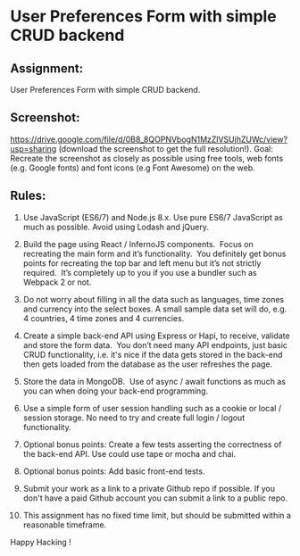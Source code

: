 # User Preferences Form with simple CRUD backend

## Assignment:
User Preferences Form with simple CRUD backend.

## Screenshot:
https://drive.google.com/file/d/0B8_8QOPNVbogN1MzZlVSUjhZUWc/view?usp=sharing
(download the screenshot to get the full resolution!).
Goal:
Recreate the screenshot as closely as possible using free tools, web fonts (e.g. Google fonts) and font icons (e.g Font Awesome) on the web.

## Rules:
1.	Use JavaScript (ES6/7) and Node.js 8.x. Use pure ES6/7 JavaScript as much as possible. Avoid using Lodash and jQuery.  
2.	Build the page using React / InfernoJS components.  Focus on recreating the main form and it’s functionality.  You definitely get bonus points for recreating the top bar and left menu but it’s not strictly required.  It’s completely up to you if you use a bundler such as Webpack 2 or not. 
3.	Do not worry about filling in all the data such as languages, time zones and currency into the select boxes. A small sample data set will do, e.g. 4 countries, 4 time zones and 4 currencies.

4.	Create a simple back-end API using Express or Hapi, to receive, validate and store the form data.  You don’t need many API endpoints, just basic CRUD functionality, i.e. it's nice if the data gets stored in the back-end then gets loaded from the database as the user refreshes the page. 
5.	Store the data in MongoDB.  Use of async / await functions as much as you can when doing your back-end programming. 
6.	Use a simple form of user session handling such as a cookie or local / session storage. No need to try and create full login / logout functionality.


7.	Optional bonus points: Create a few tests asserting the correctness of the back-end API. Use could use tape or mocha and chai.

8.	Optional bonus points: Add basic front-end tests. 
9.	Submit your work as a link to a private Github repo if possible. If you don't have a paid Github account you can submit a link to a public repo.

10.	This assignment has no fixed time limit, but should be submitted within a reasonable timeframe.


Happy Hacking !
